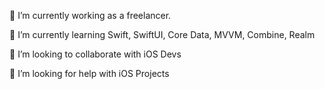 🔭 I’m currently working as a freelancer.

🌱 I’m currently learning Swift, SwiftUI, Core Data, MVVM, Combine, Realm

👯 I’m looking to collaborate with iOS Devs

🤝 I’m looking for help with iOS Projects

<!---
singhpriti/singhpriti is a ✨ special ✨ repository because its `README.md` (this file) appears on your GitHub profile.
You can click the Preview link to take a look at your changes.
--->
